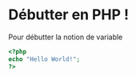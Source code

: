 # Débutter en PHP !

Pour débutter la notion de variable

```php runnable
<?php
echo "Hello World!";
?>
```


